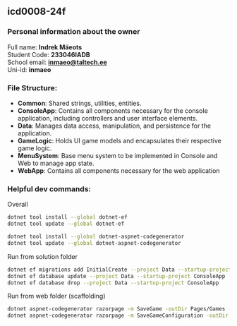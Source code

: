 ## icd0008-24f

### Personal information about the owner
Full name: **Indrek Mäeots**<br>
Student Code: **233046IADB**<br>
School email: **inmaeo@taltech.ee**<br>
Uni-id: **inmaeo**

### File Structure:

- **Common**: Shared strings, utilities, entities.
- **ConsoleApp**: Contains all components necessary for the console application, including controllers and user interface elements.
- **Data**: Manages data access, manipulation, and persistence for the application.
- **GameLogic**: Holds UI game models and encapsulates their respective game logic.
- **MenuSystem**: Base menu system to be implemented in Console and Web to manage app state.
- **WebApp**: Contains all components necessary for the web application

### Helpful dev commands:

Overall
~~~sh
dotnet tool install --global dotnet-ef 
dotnet tool update --global dotnet-ef

dotnet tool install --global dotnet-aspnet-codegenerator
dotnet tool update --global dotnet-aspnet-codegenerator
~~~

Run from solution folder
~~~sh
dotnet ef migrations add InitialCreate --project Data --startup-project ConsoleApp
dotnet ef database update --project Data --startup-project ConsoleApp
dotnet ef database drop --project Data --startup-project ConsoleApp 
~~~

Run from web folder (scaffolding)
~~~sh
dotnet aspnet-codegenerator razorpage -m SaveGame -outDir Pages/Games -dc GameDbContext -udl --referenceScriptLibraries -f
dotnet aspnet-codegenerator razorpage -m SaveGameConfiguration -outDir Pages/Configurations -dc GameDbContext -udl --referenceScriptLibraries -f
~~~